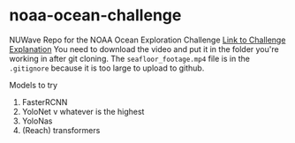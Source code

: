 # noaa-ocean-challenge
NUWave Repo for the NOAA Ocean Exploration Challenge
[Link to Challenge Explanation](https://20693798.fs1.hubspotusercontent-na1.net/hubfs/20693798/2024%20OER%20MATE%20ROV%20Computer%20Coding%20Challenge.docx.pdf)
You need to download the video and put it in the folder you're working in after git cloning. The ```seafloor_footage.mp4``` file is in the ```.gitignore``` because it is too large to upload to github.

Models to try
1. FasterRCNN
2. YoloNet v whatever is the highest
3. YoloNas
4. (Reach) transformers